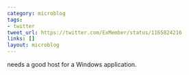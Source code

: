 ```yaml
---
category: microblog
tags:
- twitter
tweet_url: https://twitter.com/ExMember/status/1165824216
links: []
layout: microblog
---
```

needs a good host for a Windows application.

